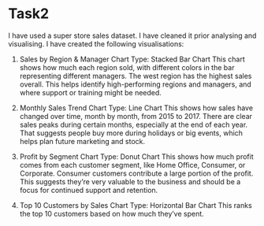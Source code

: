 # Task2
I have used a super store sales dataset.
I have cleaned it prior analysing and visualising.
I have created the following visualisations:
1. Sales by Region & Manager
Chart Type: Stacked Bar Chart
This chart shows how much each region sold, with different colors in the bar representing different managers. 
The west region has the highest sales overall. This helps identify high-performing regions and managers, and where support or training might be needed.

2. Monthly Sales Trend
Chart Type: Line Chart
This shows how sales have changed over time, month by month, from 2015 to 2017.
There are clear sales peaks during certain months, especially at the end of each year. That suggests people buy more during holidays or big events, which helps plan future marketing and stock.

3. Profit by Segment
Chart Type: Donut Chart
This shows how much profit comes from each customer segment, like Home Office, Consumer, or Corporate.
Consumer customers contribute a large portion of the profit. This suggests they’re very valuable to the business and should be a focus for continued support and retention.

4. Top 10 Customers by Sales
Chart Type: Horizontal Bar Chart
This ranks the top 10 customers based on how much they’ve spent.


